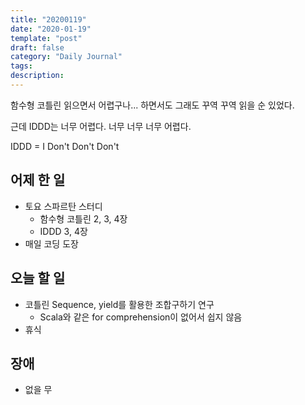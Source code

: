 ```yaml
---
title: "20200119"
date: "2020-01-19"
template: "post"
draft: false
category: "Daily Journal"
tags:
description:
---
```


함수형 코틀린 읽으면서 어렵구나... 하면서도
그래도 꾸역 꾸역 읽을 순 있었다.

근데
IDDD는 너무 어렵다.
너무 너무 너무 어렵다.

IDDD = I Don't Don't Don't

## 어제 한 일

* 토요 스파르탄 스터디
  * 함수형 코틀린 2, 3, 4장
  * IDDD 3, 4장
* 매일 코딩 도장

## 오늘 할 일

* 코틀린 Sequence, yield를 활용한 조합구하기 연구
  * Scala와 같은 for comprehension이 없어서 쉽지 않음
* 휴식

## 장애

* 없을 무
